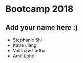 # Bootcamp 2018

## Add your name here :)
* Stephanie Shi
* Katie Jiang
* Vaibhaw Ladha
* Amit Lohe
